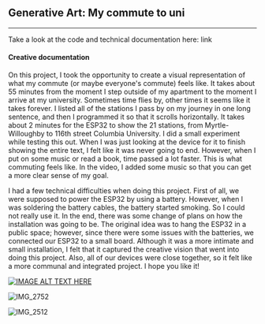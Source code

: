 ## Generative Art: My commute to uni
---
Take a look at the code and technical documentation here: link

#### Creative documentation

On this project, I took the opportunity to create a visual representation of what my commute (or maybe everyone's commute) feels like. It takes about 55 minutes from the moment I step outside of my apartment to the moment I arrive at my university. Sometimes time flies by, other times it seems like it takes forever. I listed all of the stations I pass by on my journey in one long sentence, and then I programmed it so that it scrolls horizontally. It takes about 2 minutes for the ESP32 to show the 21 stations, from Myrtle-Willoughby to 116th street Columbia University. I did a small experiment while testing this out. When I was just looking at the device for it to finish showing the entire text, I felt like it was never going to end. However, when I put on some music or read a book, time passed a lot faster. This is what commuting feels like. In the video, I added some music so that you can get a more clear sense of my goal. 

I had a few technical difficulties when doing this project. First of all, we were supposed to power the ESP32 by using a battery. However, when I was soldering the battery cables, the battery started smoking. So I could not really use it. In the end, there was some change of plans on how the installation was going to be. The original idea was to hang the ESP32 in a public space; however, since there were some issues with the batteries, we connected our ESP32 to a small board. Although it was a more intimate and small installation, I felt that it captured the creative vision that went into doing this project. Also, all of our devices were close together, so it felt like a more communal and integrated project. I hope you like it!


[![IMAGE ALT TEXT HERE](https://img.youtube.com/vi/TvNRQE2I-nM/0.jpg)](https://www.youtube.com/watch?v=TvNRQE2I-nM)

![IMG_2752](https://user-images.githubusercontent.com/80929001/222988937-c73eddcf-cac4-47e3-942b-2c037260f159.jpg)

![IMG_2512](https://user-images.githubusercontent.com/80929001/222988919-38efaf32-f15c-4b70-b58f-f453a0fefb71.jpg)

